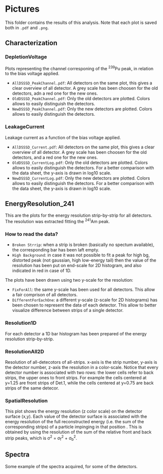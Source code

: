 # Pictures
This folder contains the results of this analysis. Note that each plot is saved both in `.pdf` and `.png`.



## Characterization

### DepletionVoltage
Plots representing the channel corresponing of the <sup>239</sup>Pu peak, in relation to the bias voltage applied.  
- `AllDSSSD_PeakChannel.pdf`: All detectors on the same plot, this gives a clear overview of all detector. 
A grey scale has been choosen for the old detectors, adn a red one for the new ones.
- `OldDSSSD_PeakChannel.pdf`: Only the old detectors are plotted. Colors allows to easily distinguish the detectors.
- `NewDSSSD_PeakChannel.pdf`: Only the new detectors are plotted. Colors allows to easily distinguish the detectors.

### LeakageCurrent
Leakage current as a function of the bias voltage applied.  
- `AllDSSSD_Current.pdf`: All detectors on the same plot, this gives a clear overview of all detector. 
A grey scale has been choosen for the old detectors, and a red one for the new ones.
- `OldDSSSD_CurrentLog.pdf`: Only the old detectors are plotted. 
Colors allows to easily distinguish the detectors. 
For a better comparison with the data sheet, the y-axis is drawn in log10 scale.
- `NewDSSSD_CurrentLog.pdf`: Only the new detectors are plotted. 
Colors allows to easily distinguish the detectors. 
For a better comparison with the data sheet, the y-axis is drawn in log10 scale.



## EnergyResolution_241
This are the plots for the energy resolution strip-by-strip for all detectors. The resolution was extracted fitting the <sup>241</sup>Am peak.  

### How to read the data? 
- `Broken Strrip`: when a strip is broken (basically no spectum available), the corresponding bar has been laft empty.
- `High Background`: in case it was not possible to fit a peak for high bg, distorted peak (not gaussian, high low-energy tail) 
then the value of the resolution has been put on end-scale for 2D histogram, and also indicated in red in case of 1D.  

The plots have been drawn using two y-scale for the resolution: 
- `FixForAll`: the same y-scale has been used for all detectors. 
This allow a fair comprison of all detectors.
- `DifferentForEachOne`: a different y-scale (z-scale for 2D histograms) has been chosen to represent the data of each detector. 
This allow to better visualize difference between strips of a single detector.

### Resolution1D
For each detector a 1D bar histogram has been prepared of the energy resolution strip-by-strip. 

### ResolutionAll2D
Resolution of all-detecotors of all-strips. x-axis is the strip number, y-axis is the detector number, z-axis the resolution in a color-scale. 
Notice that every detector number is associated with two rows: the lower cells refer to back strips, the upper ones to front strips. 
For example the cells centered at y=1.25 are front strips of Det.1, while the cells centered at y=0.75 are back strips of the same detecor.

### SpatialResolution
This plot shows the energy resolution (z color scale) on the detector surface (x,y). Each value of the detector surface is associated with the energy resolution of the full reconstructed energy (i.e. the sum of the corresponding strips) of a particle impinging in that position . This is obtained by using the resolution of the sum of the relative front and back strip peaks, which is &sigma;<sup>2</sup> = &sigma;<sub>f</sub><sup>2</sup> + &sigma;<sub>b</sub><sup>2</sup>.


## Spectra
Some example of the spectra acquired, for some of the detectors.
